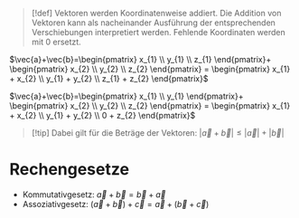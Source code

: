 > [!def]
> Vektoren werden Koordinatenweise addiert.
> Die Addition von Vektoren kann als nacheinander Ausführung der entsprechenden Verschiebungen interpretiert werden.
> Fehlende Koordinaten werden mit 0 ersetzt.

$\vec{a}+\vec{b}=\begin{pmatrix} x_{1} \\ y_{1} \\ z_{1} \end{pmatrix}+ \begin{pmatrix} x_{2} \\ y_{2} \\ z_{2} \end{pmatrix} = \begin{pmatrix} x_{1} + x_{2} \\ y_{1} + y_{2} \\ z_{1} + z_{2} \end{pmatrix}$

$\vec{a}+\vec{b}=\begin{pmatrix} x_{1} \\ y_{1} \end{pmatrix}+ \begin{pmatrix} x_{2} \\ y_{2} \\ z_{2} \end{pmatrix} = \begin{pmatrix} x_{1} + x_{2} \\ y_{1} + y_{2} \\ 0 + z_{2} \end{pmatrix}$

> [!tip] Dabei gilt für die Beträge der Vektoren:
> $|\vec{a}+\vec{b}| \leq |\vec{a}|+|\vec{b}|$

# Rechengesetze
- Kommutativgesetz: $\vec{a} + \vec{b} = \vec{b} + \vec{a}$
- Assoziativgesetz: $(\vec{a} + \vec{b}) + \vec{c} = \vec{a} + (\vec{b} + \vec{c})$
